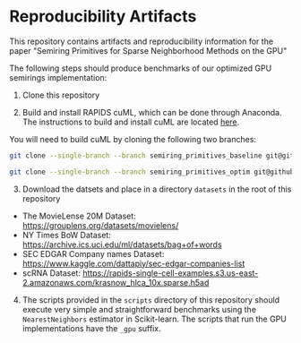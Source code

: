 # Reproducibility Artifacts

This repository contains artifacts and reproducibility information for the paper "Semiring Primitives for Sparse Neighborhood Methods on the GPU"

The following steps should produce benchmarks of our optimized GPU semirings implementation:

1. Clone this repository

2. Build and install RAPIDS cuML, which can be done through Anaconda. The instructions to build and install cuML are located [here](https://github.com/rapidsai/cuml/blob/branch-0.19/BUILD.md).

You will need to build cuML by cloning the following two branches:
```bash
git clone --single-branch --branch semiring_primitives_baseline git@github.com:cjnolet/cuml.git cuml_baseline
```
```bash
git clone --single-branch --branch semiring_primitives_optim git@github.com:cjnolet/cuml.git cuml_optim
```

3. Download the datsets and place in a directory `datasets` in the root of this repository
  - The MovieLense 20M Dataset: https://grouplens.org/datasets/movielens/
  - NY Times BoW Dataset: https://archive.ics.uci.edu/ml/datasets/bag+of+words
  - SEC EDGAR Company names Dataset: https://www.kaggle.com/dattapiy/sec-edgar-companies-list
  - scRNA Dataset: https://rapids-single-cell-examples.s3.us-east-2.amazonaws.com/krasnow_hlca_10x.sparse.h5ad

4. The scripts provided in the `scripts` directory of this repository should execute very simple and straightforward benchmarks using the `NearestNeighbors` estimator in Scikit-learn. The scripts that run the GPU implementations have the `_gpu` suffix. 
